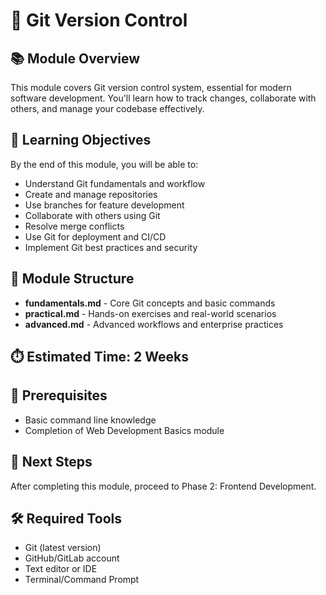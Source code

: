 
# 🔧 Git Version Control

## 📚 Module Overview

This module covers Git version control system, essential for modern software development. You'll learn how to track changes, collaborate with others, and manage your codebase effectively.

## 🎯 Learning Objectives

By the end of this module, you will be able to:
- Understand Git fundamentals and workflow
- Create and manage repositories
- Use branches for feature development
- Collaborate with others using Git
- Resolve merge conflicts
- Use Git for deployment and CI/CD
- Implement Git best practices and security

## 📖 Module Structure

- **fundamentals.md** - Core Git concepts and basic commands
- **practical.md** - Hands-on exercises and real-world scenarios
- **advanced.md** - Advanced workflows and enterprise practices

## ⏱️ Estimated Time: 2 Weeks

## 🔗 Prerequisites
- Basic command line knowledge
- Completion of Web Development Basics module

## 🚀 Next Steps
After completing this module, proceed to Phase 2: Frontend Development.

## 🛠️ Required Tools
- Git (latest version)
- GitHub/GitLab account
- Text editor or IDE
- Terminal/Command Prompt
